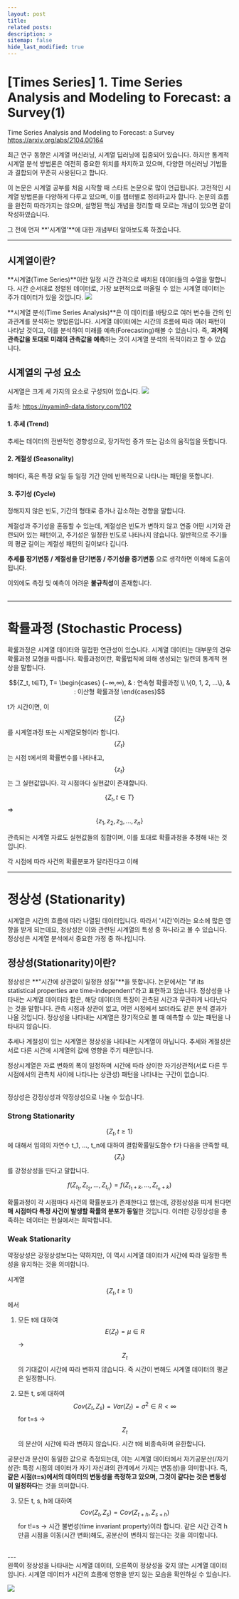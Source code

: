 ```yaml
---
layout: post
title: 
related posts:
description: >
sitemap: false
hide_last_modified: true
---
```


# [Times Series] 1. Time Series Analysis and Modeling to Forecast: a Survey(1)

Time Series Analysis and Modeling to Forecast: a Survey
https://arxiv.org/abs/2104.00164

최근 연구 동향은 시계열 머신러닝, 시계열 딥러닝에 집중되어 있습니다. 하지만 통계적 시계열 분석 방법론은 여전히 중요한 위치를 차지하고 있으며, 다양한 머신러닝 기법들과 결합되어 꾸준히 사용된다고 합니다.

이 논문은 시계열 공부를 처음 시작할 때 스타트 논문으로 많이 언급됩니다. 고전적인 시계열 방법론을 다양하게 다루고 있으며, 이를 챕터별로 정리하고자 합니다. 논문의 흐름을 완전히 따라가지는 않으며, 설명된 핵심 개념을 정리할 때 모르는 개념이 있으면 같이 작성하였습니다.

그 전에 먼저 **'시계열'**에 대한 개념부터 알아보도록 하겠습니다.

---

## 시계열이란?
**시계열(Time Series)**이란 일정 시간 간격으로 배치된 데이터들의 수열을 말합니다.
시간 순서대로 정렬된 데이터로, 가장 보편적으로 떠올릴 수 있는 시계열 데이터는 주가 데이터가 있을 것입니다.
![](/assets/img/TS/TS1/1.png)

**시계열 분석(Time Series Analysis)**은 이 데이터를 바탕으로 여러 변수들 간의 인과관계를 분석하는 방법론입니다. 시계열 데이터에는 시간의 흐름에 따라 여러 패턴이 나타날 것이고, 이를 분석하여 미래를 예측(Forecasting)해볼 수 있습니다.
즉, **과거의 관측값을 토대로 미래의 관측값을 예측**하는 것이 시계열 분석의 목적이라고 할 수 있습니다.

## 시계열의 구성 요소
시계열은 크게 세 가지의 요소로 구성되어 있습니다.
![](/assets/img/TS/TS1/2.png)

출처: https://nyamin9-data.tistory.com/102

#### 1. 추세 (Trend)
추세는 데이터의 전반적인 경향성으로, 장기적인 증가 또는 감소의 움직임을 뜻합니다.

#### 2. 계절성 (Seasonality)
해마다, 혹은 특정 요일 등 일정 기간 안에 반복적으로 나타나는 패턴을 뜻합니다.

#### 3. 주기성 (Cycle)
정해지지 않은 빈도, 기간의 형태로 증가나 감소하는 경향을 말합니다.

계절성과 주기성을 혼동할 수 있는데, 계절성은 빈도가 변하지 않고 연중 어떤 시기와 관련되어 있는 패턴이고, 주기성은 일정한 빈도로 나타나지 않습니다. 일반적으로 주기들의 평균 길이는 계절성 패턴의 길이보다 깁니다.

**추세를 장기변동 / 계절성을 단기변동 / 주기성을 중기변동** 으로 생각하면 이해에 도움이 됩니다.

이외에도 측정 및 예측이 어려운 **불규칙성**이 존재합니다.
<br>
<br>


---
# 확률과정 (Stochastic Process)
확률과정은 시계열 데이터와 밀접한 연관성이 있습니다.
시계열 데이터는 대부분의 경우 확률과정 모형을 따릅니다.
확률과정이란, 확률법칙에 의해 생성되는 일련의 통계적 현상을 말합니다.

$${Z_t, t∈T}, T=
\begin{cases}
(−∞,∞), & : 연속형 확률과정 \\
\{0, 1, 2, ...\}, & : 이산형 확률과정
\end{cases}$$

t가 시간이면, 이 $$\{Z_t\}$$를 시계열과정 또는 시계열모형이라 합니다.
$$\{Z_t\}$$는 시점 t에서의 확률변수를 나타내고, $$\{z_t\}$$는 그 실현값입니다. 각 시점마다 실현값이 존재합니다.

$$\{Z_t, t∈T\}$$ => $$\{z_1, z_2, z_3, ..., z_n\}$$

관측되는 시계열 자료도 실현값들의 집합이며, 이를 토대로 확률과정을 추정해 내는 것입니다.

각 시점에 따라 사건의 확률분포가 달라진다고 이해

---
# 정상성 (Stationarity)
시계열은 시간의 흐름에 따라 나열된 데이터입니다. 따라서 '시간'이라는 요소에 많은 영향을 받게 되는데요, 정상성은 이와 관련된 시계열의 특성 중 하나라고 볼 수 있습니다. 정상성은 시계열 분석에서 중요한 가정 중 하나입니다.
## 정상성(Stationarity)이란?
정상성은 **"시간에 상관없이 일정한 성질"**을 뜻합니다.
논문에서는 "if its statistical properties are time-independent"라고 표현하고 있습니다.
정상성을 나타내는 시계열 데이터라 함은, 해당 데이터의 특징이 관측된 시간과 무관하게 나타난다는 것을 말합니다. 관측 시점과 상관이 없고, 어떤 시점에서 보더라도 같은 분석 결과가 나올 것입니다.
정상성을 나타내는 시계열은 장기적으로 볼 때 예측할 수 있는 패턴을 나타내지 않습니다.

추세나 계절성이 있는 시계열은 정상성을 나타내는 시계열이 아닙니다. 추세와 계절성은 서로 다른 시간에 시계열의 값에 영향을 주기 때문입니다.

정상시계열은 자료 변화의 폭이 일정하며 시간에 따라 상이한 자기상관적(서로 다른 두 시점에서의 관측치 사이에 나타나는 상관성) 패턴을 나타내는 구간이 없습니다.

<br>
정상성은 강정상성과 약정상성으로 나눌 수 있습니다.

### Strong Stationarity
$$\{Z_t, t\geq1\}$$ 에 대해서 임의의 자연수 t_1, ..., t_n에 대하여 결합확률밀도함수 f가 다음을 만족할 때, $$\{Z_t\}$$를 강정상성을 띤다고 말합니다.

$$f(Z_{t_1},Z_{t_2},...,Z_{t_n})=f(Z_{t_1+k},...,Z_{t_n+k})$$

확률과정이 각 시점마다 사건의 확률분포가 존재한다고 했는데, 강정상성을 띠게 된다면 **매 시점마다 특정 사건이 발생할 확률의 분포가 동일**한 것입니다.
이러한 강정상성을 충족하는 데이터는 현실에서는 희박합니다.


### Weak Stationarity
약정상성은 강정상성보다는 약하지만, 이 역시 시계열 데이터가 시간에 따라 일정한 특성을 유지하는 것을 의미합니다.

시계열 $$\{Z_t, t\geq1\}$$에서

1. 모든 t에 대하여 $$E(Z_t) = \mu ∈R$$
-> $$Z_t$$의 기대값이 시간에 따라 변하지 않습니다. 즉 시간이 변해도 시계열 데이터의 평균은 일정합니다.

2. 모든 t, s에 대하여 $$Cov(Z_t, Z_s)=Var(Z_t)=\sigma ^2 ∈ R< ∞$$ for t=s
-> $$Z_t$$의 분산이 시간에 따라 변하지 않습니다. 시간 t에 비종속하며 유한합니다.

공분산과 분산이 동일한 값으로 측정되는데, 이는 시계열 데이터에서 자기공분산(/자기상관: 특정 시점의 데이터가 자기 자신과의 관계에서 가지는 변동성)을 의미합니다. 즉, **같은 시점(t=s)에서의 데이터의 변동성을 측정하고 있으며, 그것이 같다는 것은 변동성이 일정하다**는 것을 의미합니다.

3. 모든 t, s, h에 대하여 $$Cov(Z_t, Z_s) = Cov(Z_{t+h}, Z_{s+h})$$ for t!=s
-> 시간 불변성(time invariant property)이라 합니다. 같은 시간 간격 h만큼 시점을 이동(시간 변화)해도, 공분산이 변하지 않는다는 것을 의미합니다.
<br>
---
<br>
왼쪽이 정상성을 나타내는 시계열 데이터, 오른쪽이 정상성을 갖지 않는 시계열 데이터입니다.
시계열 데이터가 시간의 흐름에 영향을 받지 않는 모습을 확인하실 수 있습니다.

![](/assets/img/TS/TS1/3.png)


